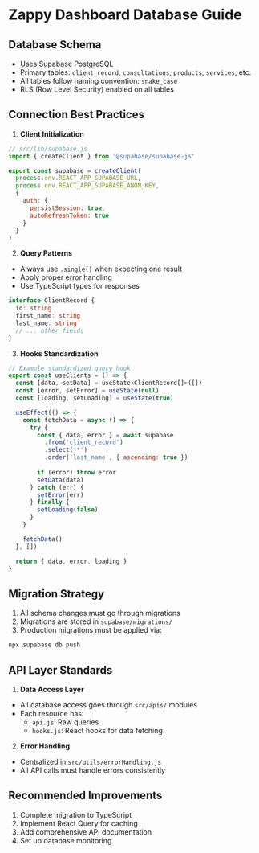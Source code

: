 # Zappy Dashboard Database Guide

## Database Schema
- Uses Supabase PostgreSQL
- Primary tables: `client_record`, `consultations`, `products`, `services`, etc.
- All tables follow naming convention: `snake_case`
- RLS (Row Level Security) enabled on all tables

## Connection Best Practices
1. **Client Initialization**
```js
// src/lib/supabase.js
import { createClient } from '@supabase/supabase-js'

export const supabase = createClient(
  process.env.REACT_APP_SUPABASE_URL,
  process.env.REACT_APP_SUPABASE_ANON_KEY,
  {
    auth: {
      persistSession: true,
      autoRefreshToken: true
    }
  }
)
```

2. **Query Patterns**
- Always use `.single()` when expecting one result
- Apply proper error handling
- Use TypeScript types for responses
```ts
interface ClientRecord {
  id: string
  first_name: string
  last_name: string
  // ... other fields
}
```

3. **Hooks Standardization**
```js
// Example standardized query hook
export const useClients = () => {
  const [data, setData] = useState<ClientRecord[]>([])
  const [error, setError] = useState(null)
  const [loading, setLoading] = useState(true)

  useEffect(() => {
    const fetchData = async () => {
      try {
        const { data, error } = await supabase
          .from('client_record')
          .select('*')
          .order('last_name', { ascending: true })
        
        if (error) throw error
        setData(data)
      } catch (err) {
        setError(err)
      } finally {
        setLoading(false)
      }
    }

    fetchData()
  }, [])

  return { data, error, loading }
}
```

## Migration Strategy
1. All schema changes must go through migrations
2. Migrations are stored in `supabase/migrations/`
3. Production migrations must be applied via:
```bash
npx supabase db push
```

## API Layer Standards
1. **Data Access Layer**
- All database access goes through `src/apis/` modules
- Each resource has:
  - `api.js`: Raw queries
  - `hooks.js`: React hooks for data fetching

2. **Error Handling**
- Centralized in `src/utils/errorHandling.js`
- All API calls must handle errors consistently

## Recommended Improvements
1. Complete migration to TypeScript
2. Implement React Query for caching
3. Add comprehensive API documentation
4. Set up database monitoring
